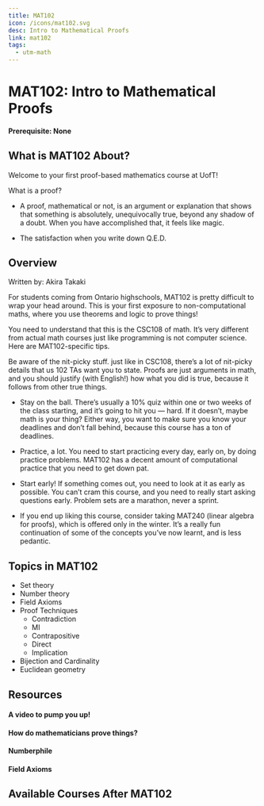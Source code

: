 ```yaml
---
title: MAT102
icon: /icons/mat102.svg
desc: Intro to Mathematical Proofs
link: mat102
tags:
  - utm-math
---
```


# MAT102: Intro to Mathematical Proofs

#### Prerequisite: None

<ExamText class-code="MAT102"></ExamText>

## What is MAT102 About?

Welcome to your first proof-based mathematics course at UofT!

What is a proof?

- A proof, mathematical or not, is an argument or explanation that shows that
  something is absolutely, unequivocally true, beyond any shadow of a doubt.
  When you have accomplished that, it feels like magic.

- The satisfaction when you write down Q.E.D.

## Overview

Written by: Akira Takaki

For students coming from Ontario highschools, MAT102 is pretty difficult to wrap
your head around. This is your first exposure to non-computational maths, where
you use theorems and logic to prove things!

You need to understand that this is the CSC108 of math. It’s very different from
actual math courses just like programming is not computer science. Here are
MAT102-specific tips.

Be aware of the nit-picky stuff. just like in CSC108, there’s a lot of nit-picky
details that us 102 TAs want you to state. Proofs are just arguments in math,
and you should justify (with English!) how what you did is true, because it
follows from other true things.

- Stay on the ball. There’s usually a 10% quiz within one or two weeks of the
  class starting, and it’s going to hit you — hard. If it doesn’t, maybe math is
  your thing? Either way, you want to make sure you know your deadlines and
  don’t fall behind, because this course has a ton of deadlines.

- Practice, a lot. You need to start practicing every day, early on, by doing
  practice problems. MAT102 has a decent amount of computational practice that
  you need to get down pat.

- Start early! If something comes out, you need to look at it as early as
  possible. You can’t cram this course, and you need to really start asking
  questions early. Problem sets are a marathon, never a sprint.

- If you end up liking this course, consider taking MAT240 (linear algebra for
  proofs), which is offered only in the winter. It’s a really fun continuation
  of some of the concepts you’ve now learnt, and is less pedantic.

## Topics in MAT102

- Set theory
- Number theory
- Field Axioms
- Proof Techniques
  - Contradiction
  - MI
  - Contrapositive
  - Direct
  - Implication
- Bijection and Cardinality
- Euclidean geometry

## Resources

#### A video to pump you up!

<VideoContainer vid-src="https://www.youtube.com/embed/K0mNkJy-Q9s"></VideoContainer>

#### How do mathematicians prove things?

<VideoContainer vid-src="https://www.youtube.com/embed/xoKozKnzq3I"></VideoContainer>

#### Numberphile

<grid-1-x-2 link="https://www.numberphile.com/podcast" 
img-Src="https://yt3.ggpht.com/a/AATXAJxsRjTa8MZvldY7gZ9qJNATqxKBFCPDZftYkg=s288-c-k-c0xffffffff-no-rj-mo"
button="Start Listening!"
desc="A podcast where mathematicians talk about their life and research"></grid-1-x-2>

<grid-1-x-2 :reversed="true" link='https://podcasts.apple.com/us/podcast/the-joy-of-x/id1495067186'
img-Src="https://images.squarespace-cdn.com/content/5436e695e4b07f1e91b30155/1413407411253-0L77UY94Y6UDHOO3AD6E/?content-type=image%2Fjpeg"
button="Start Listening!"
desc="The acclaimed mathematician and author Steven Strogatz interviews some of the world’s leading scientists about their lives and work."></grid-1-x-2>

<grid-1-x-2
title="Intro to Proofs"
link='https://www.youtube.com/watch?v=V5tUc-J124s'
img-Src="https://external-content.duckduckgo.com/iu/?u=https%3A%2F%2Ftse1.mm.bing.net%2Fth%3Fid%3DOIP.6SJaapSUZ8k6Levep82aJgAAAA%26pid%3DApi&f=1"
button="Start Listening!"
desc="This is an introduction to proofs, introducing techniques likes Contradiction, Contrapositive, etc."></grid-1-x-2>

#### Field Axioms

<VideoContainer vid-src="https://www.youtube.com/embed/ndniuygmXEo"></VideoContainer>

<grid-1-x-2
:reversed=true
title="Mathematical Induction"
link='https://www.youtube.com/watch?v=GdM_iA1Zek4'
img-Src="https://external-content.duckduckgo.com/iu/?u=https%3A%2F%2Ftse3.mm.bing.net%2Fth%3Fid%3DOIP.cnNMXOx79EDHDbAFOEopzQHaDt%26pid%3DApi&f=1"
button="Check it out!"
desc="This video will introduce you to mathematical induction."></grid-1-x-2>

<grid-1-x-2
title="Euclidean geometry"
link='https://www.youtube.com/watch?v=wQAiytWGgEk'
img-Src="https://external-content.duckduckgo.com/iu/?u=https%3A%2F%2Ftse3.mm.bing.net%2Fth%3Fid%3DOIP.aj6WCdmPleUSyez68D7PIQHaB3%26pid%3DApi&f=1"
button="Check it out!"
desc="This video is an introduction to Euclidean geometry a major part of MAT102."></grid-1-x-2>

## Available Courses After MAT102

<Accordion :data="['CSC236', 'MAT224', 'MAT240']"></Accordion>
